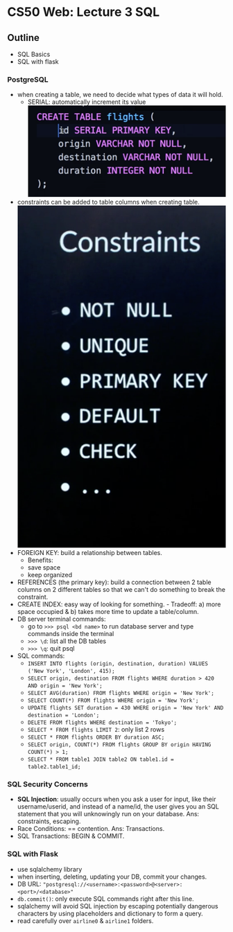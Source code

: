 # CS50 Web: Lecture 3 SQL 

## Outline
* SQL Basics 
* SQL with flask 

### PostgreSQL 
* when creating a table, we need to decide what types of data it will hold. 
	* SERIAL: automatically increment its value 
![](./img/SQL_create_table.png) 
* constraints can be added to table columns when creating table. 
![](./img/SQL_constraints.png) 
* FOREIGN KEY: build a relationship between tables. 
	* Benefits: 
	* save space 
	* keep organized  
* REFERENCES (the primary key): build a connection between 2 table columns on 2 different tables so that we can't do something to break the constraint. 
* CREATE INDEX: easy way of looking for something. - Tradeoff: a) more space occupied & b) takes more time to update a table/column. 
* DB server terminal commands: 
	* go to `>>> psql <bd name>` to run database server and type commands inside the terminal 
	* `>>> \d`: list all the DB tables
	* `>>> \q`: quit psql  
* SQL commands:  
	* `INSERT INTO flights (origin, destination, duration) VALUES ('New York', 'London', 415);` 
	* `SELECT origin, destination FROM flights WHERE duration > 420 AND origin = 'New York';` 
	* `SELECT AVG(duration) FROM flights WHERE origin = 'New York';`
	* `SELECT COUNT(*) FROM flights WHERE origin = 'New York';`
	* `UPDATE flights SET duration = 430 WHERE origin = 'New York' AND destination = 'London';` 
	* `DELETE FROM flights WHERE destination = 'Tokyo';` 
	* `SELECT * FROM flights LIMIT 2`: only list 2 rows
	* `SELECT * FROM flights ORDER BY duration ASC;` 
	* `SELECT origin, COUNT(*) FROM flights GROUP BY origin HAVING COUNT(*) > 1;`  
	* `SELECT * FROM table1 JOIN table2 ON table1.id = table2.table1_id;` 

### SQL Security Concerns 
* __SQL Injection__:  usually occurs when you ask a user for input, like their username/userid, and instead of a name/id, the user gives you an SQL statement that you will unknowingly run on your database. Ans: constraints, escaping. 
* Race Conditions: == contention. Ans: Transactions.  
* SQL Transactions: BEGIN & COMMIT.  

### SQL with Flask 
* use sqlalchemy library 
* when inserting, deleting, updating your DB, commit your changes. 
* DB URL: `"postgresql://<username>:<password>@<server>:<port>/<database>"` 
* `db.commit()`: only execute SQL commands right after this line. 
* sqlalchemy will avoid SQL injection by escaping potentially dangerous characters by using placeholders and dictionary to form a query. 
* read carefully over `airline0` & `airline1` folders. 
